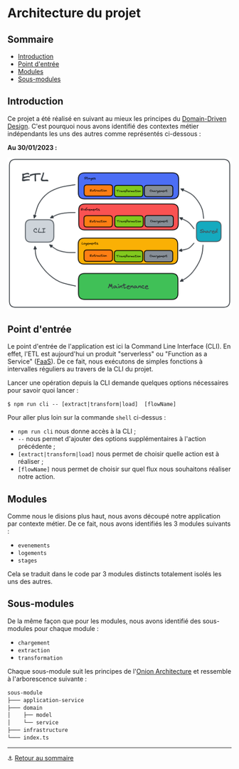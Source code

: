 # Architecture du projet

## Sommaire

+ [Introduction](#introduction)
+ [Point d'entrée](#point-dentrée)
+ [Modules](#modules)
+ [Sous-modules](#sous-modules)

## Introduction

Ce projet a été réalisé en suivant au mieux les principes du [Domain-Driven Design](https://alexsoyes.com/ddd-domain-driven-design/).
C'est pourquoi nous avons identifié des contextes métier indépendants les uns des autres comme représentés ci-dessous :

**Au 30/01/2023 :**

![architecture-etl](../assets/big-picture-etl.png)

## Point d'entrée

Le point d'entrée de l'application est ici la Command Line Interface (CLI). En effet, l'ETL est aujourd'hui un produit 
"serverless" ou "Function as a Service" ([FaaS](https://www.redhat.com/en/topics/cloud-native-apps/what-is-faas)). De ce
 fait, nous exécutons de simples fonctions à intervalles réguliers au travers de la CLI du projet.

Lancer une opération depuis la CLI demande quelques options nécessaires pour savoir quoi lancer :

```shell
$ npm run cli -- [extract|transform|load]  [flowName]
```

Pour aller plus loin sur la commande `shell` ci-dessus :
- `npm run cli` nous donne accès à la CLI ;
- `--` nous permet d'ajouter des options supplémentaires à l'action précédente ;
- `[extract|transform|load]` nous permet de choisir quelle action est à réaliser ;
- `[flowName]` nous permet de choisir sur quel flux nous souhaitons réaliser notre action.

## Modules

Comme nous le disions plus haut, nous avons découpé notre application par contexte métier. De ce fait, nous avons 
identifiés les 3 modules suivants :
- `evenements`
- `logements`
- `stages`

Cela se traduit dans le code par 3 modules distincts totalement isolés les uns des autres.

## Sous-modules

De la même façon que pour les modules, nous avons identifié des sous-modules pour chaque module :
- `chargement`
- `extraction`
- `transformation`

Chaque sous-module suit les principes de l'[Onion Architecture](https://medium.com/expedia-group-tech/onion-architecture-deed8a554423) 
et ressemble à l'arborescence suivante :

```markdown
sous-module
├─── application-service
├─── domain
│    ├── model
│    └── service
├─── infrastructure
└─── index.ts
```

---

⚓️ [Retour au sommaire](../index.md)
